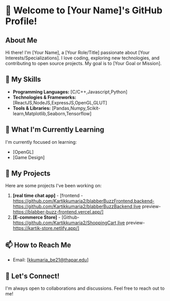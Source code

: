 # 👋 Welcome to [Your Name]'s GitHub Profile!

## About Me

Hi there! I'm [Your Name], a [Your Role/Title] passionate about [Your Interests/Specializations]. I love coding, exploring new technologies, and contributing to open source projects. My goal is to [Your Goal or Mission].

## 🚀 My Skills

- **Programming Languages:** [C/C++,Javascript,Python]
- **Technologies & Frameworks:** [ReactJS,NodeJS,ExpressJS,OpenGL,GLUT]
- **Tools & Libraries:** [Pandas,Numpy,Scikit-learn,Matplotlib,Seaborn,Tensorflow]


## 🌱 What I'm Currently Learning

I'm currently focused on learning:

- [OpenGL]
- [Game Design]


## 🔭 My Projects

Here are some projects I've been working on:

1. **[real time chat app]** - [frontend - https://github.com/Kartikkumaria2/blabberBuzzFrontend,backend-https://github.com/Kartikkumaria2/blabberBuzzBackend,live preview-
https://blabber-buzz-frontend.vercel.app/]
2. **[E-commerce Store]** - [Github-https://github.com/Kartikkumaria2/ShoppingCart,live preview-https://kartik-store.netlify.app/]


## 📫 How to Reach Me


- Email: [kkumaria_be21@thapar.edu]


## 🤝 Let's Connect!

I'm always open to collaborations and discussions. Feel free to reach out to me!


